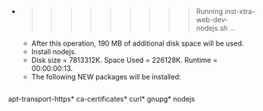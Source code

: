 * >>>>>>>>> Running inst-xtra-web-dev-nodejs.sh ...
  * After this operation, 190 MB of additional disk space will be used.
  * Install nodejs.
  * Disk size = 7813312K. Space Used = 226128K. Runtime = 00:00:00:13.
  * The following NEW packages will be installed:
  ```bash
apt-transport-https* ca-certificates* curl* gnupg* nodejs
  ```
